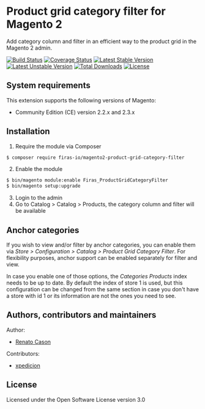 # Product grid category filter for Magento 2
Add category column and filter in an efficient way to the product grid in the Magento 2 admin.

[![Build Status](https://travis-ci.org/firas-io/magento2-product-grid-category-filter.svg?branch=master)](https://travis-ci.org/firas-io/magento2-product-grid-category-filter)
[![Coverage Status](https://coveralls.io/repos/github/firas-io/magento2-product-grid-category-filter/badge.svg?branch=master)](https://coveralls.io/github/firas-io/magento2-product-grid-category-filter?branch=master)
[![Latest Stable Version](https://poser.pugx.org/firas-io/magento2-product-grid-category-filter/v/stable)](https://packagist.org/packages/firas-io/magento2-product-grid-category-filter)
[![Latest Unstable Version](https://poser.pugx.org/firas-io/magento2-product-grid-category-filter/v/unstable)](https://packagist.org/packages/firas-io/magento2-product-grid-category-filter)
[![Total Downloads](https://poser.pugx.org/firas-io/magento2-product-grid-category-filter/downloads)](https://packagist.org/packages/firas-io/magento2-product-grid-category-filter)
[![License](https://poser.pugx.org/firas-io/magento2-product-grid-category-filter/license)](https://packagist.org/packages/firas-io/magento2-product-grid-category-filter)

## System requirements
This extension supports the following versions of Magento:

*	Community Edition (CE) version 2.2.x and 2.3.x

## Installation
1. Require the module via Composer
```bash
$ composer require firas-io/magento2-product-grid-category-filter
```

2. Enable the module
```bash
$ bin/magento module:enable Firas_ProductGridCategoryFilter
$ bin/magento setup:upgrade
```

3. Login to the admin
4. Go to Catalog > Catalog > Products, the category column and filter will be available

## Anchor categories
If you wish to view and/or filter by anchor categories, you can enable them via
_Store > Configuration > Catalog > Product Grid Category Filter_.
For flexibility purposes, anchor support can be enabled separately for filter and view.

In case you enable one of those options, the _Categories Products_ index needs to be up to date.
By default the index of store 1 is used, but this configuration can be changed from
the same section in case you don't have a store with id 1 or its information are not the ones you need to see.

## Authors, contributors and maintainers

Author:
- [Renato Cason](https://github.com/renatocason)

Contributors:
- [xpedicion](https://github.com/xpedicion)

## License
Licensed under the Open Software License version 3.0
